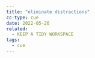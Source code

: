 ```yaml
---
title: "eliminate distractions"
cc-type: cue
date: 2022-05-26
related:
  - KEEP A TIDY WORKSPACE
tags:
  - cue
---
```

